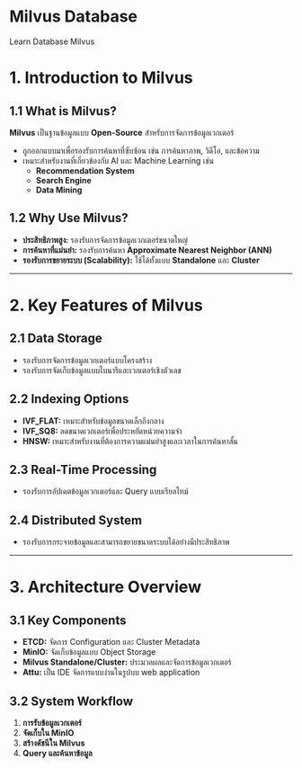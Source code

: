 # Milvus Database
Learn Database Milvus

# 1. Introduction to Milvus

## 1.1 What is Milvus?
**Milvus** เป็นฐานข้อมูลแบบ **Open-Source** สำหรับการจัดการข้อมูลเวกเตอร์  
- ถูกออกแบบมาเพื่อรองรับการค้นหาที่ซับซ้อน เช่น การค้นหาภาพ, วิดีโอ, และข้อความ  
- เหมาะสำหรับงานที่เกี่ยวข้องกับ AI และ Machine Learning เช่น  
   - **Recommendation System**  
   - **Search Engine**  
   - **Data Mining**

## 1.2 Why Use Milvus?
- **ประสิทธิภาพสูง:** รองรับการจัดการข้อมูลเวกเตอร์ขนาดใหญ่  
- **การค้นหาที่แม่นยำ:** รองรับการค้นหา **Approximate Nearest Neighbor (ANN)**  
- **รองรับการขยายระบบ (Scalability):** ใช้ได้ทั้งแบบ **Standalone** และ **Cluster**  

---

# 2. Key Features of Milvus

## 2.1 Data Storage
- รองรับการจัดการข้อมูลเวกเตอร์แบบโครงสร้าง  
- รองรับการจัดเก็บข้อมูลแบบไบนารีและเวกเตอร์เชิงตัวเลข  

## 2.2 Indexing Options
- **IVF_FLAT:** เหมาะสำหรับข้อมูลขนาดเล็กถึงกลาง  
- **IVF_SQ8:** ลดขนาดเวกเตอร์เพื่อประหยัดหน่วยความจำ  
- **HNSW:** เหมาะสำหรับงานที่ต้องการความแม่นยำสูงและเวลาในการค้นหาสั้น  

## 2.3 Real-Time Processing
- รองรับการอัปเดตข้อมูลเวกเตอร์และ Query แบบเรียลไทม์  

## 2.4 Distributed System
- รองรับการกระจายข้อมูลและสามารถขยายขนาดระบบได้อย่างมีประสิทธิภาพ  

---

# 3. Architecture Overview

## 3.1 Key Components
- **ETCD:** จัดการ Configuration และ Cluster Metadata  
- **MinIO:** จัดเก็บข้อมูลแบบ Object Storage  
- **Milvus Standalone/Cluster:** ประมวลผลและจัดการข้อมูลเวกเตอร์
- **Attu:** เป็น IDE จัดการแบบง่านในรูปบบ web application  

## 3.2 System Workflow
1. **การรับข้อมูลเวกเตอร์**  
2. **จัดเก็บใน MinIO**  
3. **สร้างดัชนีใน Milvus**  
4. **Query และค้นหาข้อมูล**  
